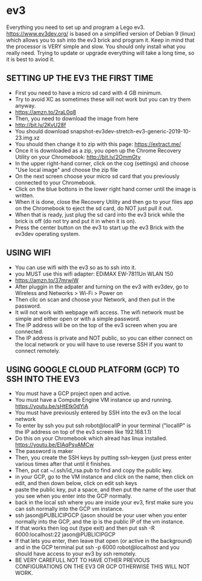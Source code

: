 # ev3
Everything you need to set up and program a Lego ev3. https://www.ev3dev.org/ is based on a simplified version of Debian 9 (linux) which allows you to ssh into the ev3 brick and program it. Keep in mind that the processor is VERY simple and slow. You should only install what you really need. Trying to update or upgrade everything will take a long time, so it is best to aviod it. 


## SETTING UP THE EV3 THE FIRST TIME
- First you need to have a micro sd card with 4 GB minimum.  
- Try to avoid XC as sometimes these will not work but you can try them anyway. 
- https://amzn.to/2raL0q8
- Then, you need to download the image from here
- http://bit.ly/2KvU28f
- You should download snapshot-ev3dev-stretch-ev3-generic-2019-10-23.img.xz
- You should then change it to zip with this page: https://extract.me/
- Once it is downloaded as a zip, you open up the Chrome Recovery Utility on your Chromebook: http://bit.ly/2OmmGty
- In the upper right-hand corner, click on the cog (settings) and choose "Use local image" and choose the zip file
- On the next screen choose your micro sd card that you previously connected to your Chromebook. 
- Click on the blue bottons in the lower right hand corner until the image is written. 
- When it is done, close the Recovery Utility and then go to your files app on the Chromebook to eject the sd card, do NOT just pull it out. 
- When that is ready, just plug the sd card into the ev3 brick while the brick is off (do not try and put it in when it is on). 
- Press the center button on the ev3 to start up the ev3 Brick with the ev3dev operating system.

## USING WIFI
- You can use wifi with the ev3 so as to ssh into it. 
- you MUST use this wifi adapter: EDiMAX EW-7811Un WLAN 150
- https://amzn.to/37mrwiW
- After pluggin in the adpater and turning on the ev3 with ev3dev, go to Wireless and Networks > Wi-Fi > Power on
- Then clic on scan and choose your Network, and then put in the password. 
- It will not work with webpage wifi access. The wifi network must be simple and either open or with a simple password.
- The IP address will be on the top of the ev3 screen when you are connected. 
- The IP address is private and NOT public, so you can either connect on the local network or you will have to use reverse SSH if you want to connect remotely. 

## USING GOOGLE CLOUD PLATFORM (GCP) TO SSH INTO THE EV3
- You must have a GCP project open and active.
- You must have a Compute Engine VM instance up and running. https://youtu.be/sHtEtk0dYiA
- You must have previously entered by SSH into the ev3 on the local network 
- To enter by ssh you put ssh robot@localIP in your terminal ("localIP" is the IP address on top of the ev3 screen like 192.168.1.1)
- Do this on your Chromebook which alread has linux installed. https://youtu.be/EIAqPsyAMCw
- The password is maker
- Then, you create the SSH keys by putting ssh-keygen (just press enter various times after that until it finishes. 
- Then, put cat ~/.ssh/id_rsa.pub to find and copy the public key. 
- in your GCP, go to the VM instance and click on the name, then click on edit, and then down below, click on edit ssh keys
- paste the public key, put a space, and then put the name of the user that you see when you enter into the GCP normally. 
- back in the local ssh where you are inside your ev3, first make sure you can ssh normally into the GCP vm instance. 
- ssh jason@PUBLICIPGCP (jason should be your user when you enter normally into the GCP, and the ip is the public IP of the vm instance. 
- If that works then log out (type exit) and then put ssh -R 6000:localhost:22 jason@PUBLICIPGCP
- If that lets you enter, then leave that open (or active in the background) and in the GCP terminal put ssh -p 6000 robot@localhost and you should have access to your ev3 by ssh remotely. 
- BE VERY CAREFULL NOT TO HAVE OTHER PREVIOUS CONFIGURATIONS ON THE EV3 OR GCP OTHERWISE THIS WILL NOT WORK.





